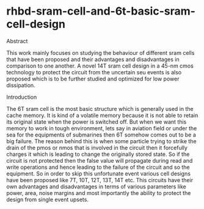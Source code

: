 # rhbd-sram-cell-and-6t-basic-sram-cell-design
Abstract

This work mainly focuses on studying the behaviour of different sram cells that have
been proposed and their advantages and disadvantages in comparison to one another.
A novel 14T sram cell design in a 45-nm cmos technology to protect the circuit from
the uncertain seu events is also proposed which is to be further studied and optimized
for low power dissipation.

Introduction

The 6T sram cell is the most basic structure which is generally used in the cache
memory. It is kind of a volatile memory because it is not able to retain its original
state when the power is switched off. But when we want this memory to work in
tough environment, lets say in aviation field or under the sea for the equipments of
submarines then 6T somehow comes out to be a big failure. The reason behind this is
when some particle trying to strike the drain of the pmos or nmos that is involved in
the circuit then it forcefully charges it which is leading to change the originally stored
state. So if the circuit is not protected then the false value will propagate during read
and write operations and hence leading to the failure of the circuit and so the
equipment. So in order to skip this unfortunate event various cell designs have been
proposed like 7T, 10T, 12T, 13T, 14T etc. This circuits have their own advantages
and disadvantages in terms of various parameters like power, area, noise margins and
most importantly the ability to protect the design from single event upsets.
